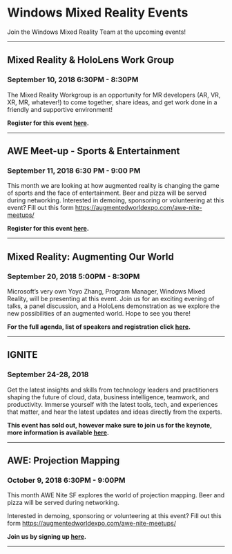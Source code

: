 # Windows Mixed Reality Events
Join the Windows Mixed Reality Team at the upcoming events!

---
## Mixed Reality & HoloLens Work Group
### September 10, 2018 6:30PM - 8:30PM
The Mixed Reality Workgroup is an opportunity for MR developers (AR, VR, XR, MR, whatever!) to come together, share ideas, and get work done in a friendly and supportive environment!

**Register for this event [here](https://www.meetup.com/hololens-mr/events/254051135/).**


---
## AWE Meet-up - Sports & Entertainment
### September 11, 2018 6:30 PM - 9:00 PM
This month we are looking at how augmented reality is changing the game of sports and the face of entertainment.
Beer and pizza will be served during networking.
Interested in demoing, sponsoring or volunteering at this event? Fill out this form https://augmentedworldexpo.com/awe-nite-meetups/

**Register for this event [here](https://www.meetup.com/AWENiteSF/events/252620689/).**


---
## Mixed Reality: Augmenting Our World
### September 20, 2018 5:00PM - 8:30PM
Microsoft’s very own Yoyo Zhang, Program Manager, Windows Mixed Reality, will be presenting at this event. Join us for an exciting evening of talks, a panel discussion, and a HoloLens demonstration as we explore the new possibilities of an augmented world. Hope to see you there! 

**For the full agenda, list of speakers and registration click [here](https://siliconvalleyforum.com/event/mixed-reality-augmenting-our-world/).**


---
## IGNITE
### September 24-28, 2018
Get the latest insights and skills from technology leaders and practitioners shaping the future of cloud, data, business intelligence, teamwork, and productivity. Immerse yourself with the latest tools, tech, and experiences that matter, and hear the latest updates and ideas directly from the experts.

**This event has sold out, however make sure to join us for the keynote, more information is available [here](https://www.microsoft.com/en-us/ignite).**


---
## AWE: Projection Mapping
### October 9, 2018 6:30PM - 9:00PM
This month AWE Nite SF explores the world of projection mapping. 
Beer and pizza will be served during networking.

Interested in demoing, sponsoring or volunteering at this event? Fill out this form https://augmentedworldexpo.com/awe-nite-meetups/

**Join us by signing up [here](https://www.meetup.com/AWENiteSF/events/252620735/).**

---
